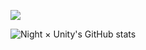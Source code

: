 [![](https://github.com/mrousavy/mrousavy/blob/master/img/dino.gif)](https://chromedino.com)

![Night × Unity's GitHub stats](https://github-readme-stats.vercel.app/api?username=mnightunitydiscord&show_icons=true&theme=dracula)
